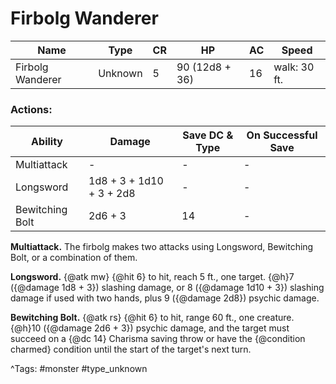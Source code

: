 # Firbolg Wanderer

| Name | Type | CR | HP | AC | Speed |
|------|------|----|----|----|-------|
| Firbolg Wanderer | Unknown | 5 | 90 (12d8 + 36) | 16 | walk: 30 ft. |

### Actions:

| Ability | Damage | Save DC & Type | On Successful Save |
|---------|--------|----------------|--------------------|
| Multiattack | - | - | - |
| Longsword | 1d8 + 3 + 1d10 + 3 + 2d8 | - | - |
| Bewitching Bolt | 2d6 + 3 | 14 | - |


**Multiattack.** The firbolg makes two attacks using Longsword, Bewitching Bolt, or a combination of them.

**Longsword.** {@atk mw} {@hit 6} to hit, reach 5 ft., one target. {@h}7 ({@damage 1d8 + 3}) slashing damage, or 8 ({@damage 1d10 + 3}) slashing damage if used with two hands, plus 9 ({@damage 2d8}) psychic damage.

**Bewitching Bolt.** {@atk rs} {@hit 6} to hit, range 60 ft., one creature. {@h}10 ({@damage 2d6 + 3}) psychic damage, and the target must succeed on a {@dc 14} Charisma saving throw or have the {@condition charmed} condition until the start of the target's next turn.

^Tags: #monster #type_unknown